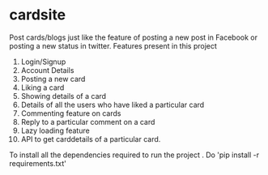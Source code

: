 # cardsite
Post cards/blogs just like the feature of posting a new post in Facebook or posting a new status in twitter. 
Features present in this project
1. Login/Signup 
2. Account Details
3. Posting a new card
4. Liking a card
5. Showing details of a card
6. Details of all the users who have liked a particular card
7. Commenting feature on cards
8. Reply to a particular comment on a card
9. Lazy loading feature
10. API to get carddetails of a particular card.

To install all the dependencies required to run the project . Do 'pip install -r requirements.txt'
